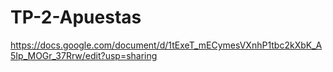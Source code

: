 # TP-2-Apuestas
https://docs.google.com/document/d/1tExeT_mECymesVXnhP1tbc2kXbK_A5Ip_MOGr_37Rrw/edit?usp=sharing
